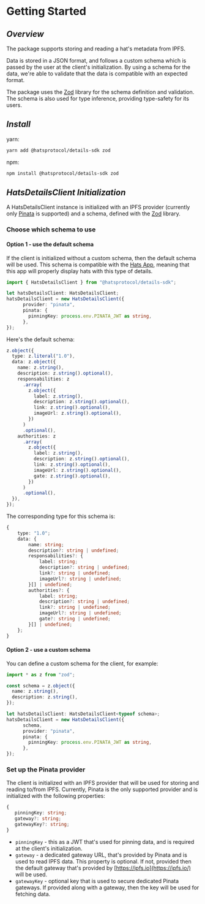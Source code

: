 # Getting Started

## _Overview_

The package supports storing and reading a hat's metadata from IPFS.&#x20;

Data is stored in a JSON format, and follows a custom schema which is passed by the user at the client's initialization. By using a schema for the data, we're able to validate that the data is compatible with an expected format.&#x20;

The package uses the [Zod](https://zod.dev/) library for the schema definition and validation. The schema is also used for type inference, providing type-safety for its users.

## _Install_

yarn:

```bash
yarn add @hatsprotocol/details-sdk zod
```

npm:

```bash
npm install @hatsprotocol/details-sdk zod
```

## _HatsDetailsClient Initialization_

A HatsDetailsClient instance is initialized with an IPFS provider (currently only [Pinata](https://www.pinata.cloud/) is supported) and a schema, defined with the [Zod](https://zod.dev/) library.

### Choose which schema to use&#x20;

#### Option 1 - use the default schema

If the client is initialized without a custom schema, then the default schema will be used. This schema is compatible with the [Hats App](https://app.hatsprotocol.xyz/), meaning that this app will properly display hats with this type of details.

```typescript
import { HatsDetailsClient } from "@hatsprotocol/details-sdk";

let hatsDetailsClient: HatsDetailsClient;
hatsDetailsClient = new HatsDetailsClient({
      provider: "pinata",
      pinata: {
        pinningKey: process.env.PINATA_JWT as string,
      },
});
```

Here's the default schema:

```typescript
z.object({
  type: z.literal("1.0"),
  data: z.object({
    name: z.string(),
    description: z.string().optional(),
    responsabilities: z
      .array(
        z.object({
          label: z.string(),
          description: z.string().optional(),
          link: z.string().optional(),
          imageUrl: z.string().optional(),
        })
      )
      .optional(),
    authorities: z
      .array(
        z.object({
          label: z.string(),
          description: z.string().optional(),
          link: z.string().optional(),
          imageUrl: z.string().optional(),
          gate: z.string().optional(),
        })
      )
      .optional(),
  }),
});
```

The corresponding type for this schema is:

```typescript
{
    type: "1.0";
    data: {
        name: string;
        description?: string | undefined;
        responsabilities?: {
            label: string;
            description?: string | undefined;
            link?: string | undefined;
            imageUrl?: string | undefined;
        }[] | undefined;
        authorities?: {
            label: string;
            description?: string | undefined;
            link?: string | undefined;
            imageUrl?: string | undefined;
            gate?: string | undefined;
        }[] | undefined;
    };
}
```

#### Option 2 - use a custom schema

You can define a custom schema for the client, for example:

```typescript
import * as z from "zod";

const schema = z.object({
  name: z.string(),
  description: z.string(),
});

let hatsDetailsClient: HatsDetailsClient<typeof schema>;
hatsDetailsClient = new HatsDetailsClient({
      schema,
      provider: "pinata",
      pinata: {
        pinningKey: process.env.PINATA_JWT as string,
      },
});
```

### Set up the Pinata provider

The client is initialized with an IPFS provider that will be used for storing and reading to/from IPFS. Currently, Pinata is the only supported provider and is initialized with the following properties:

```typescript
{
   pinningKey: string;
   gateway?: string;
   gatewayKey?: string;
}
```

* `pinningKey` - this as a JWT that's used for pinning data, and is required at the client's initialization.
* `gateway` - a dedicated gateway URL, that's provided by Pinata and is used to read IPFS data. This property is optional. If not, provided then the default gateway that's provided by [https://ipfs.io](https://ipfs.io/) will be used.
* `gatewayKey` - optional key that is used to secure dedicated Pinata gateways. If provided along with a gateway, then the key will be used for fetching data.
